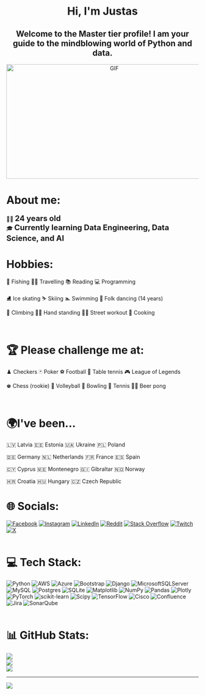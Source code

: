 <h1 align="center">Hi, I'm Justas</h1>
<h2 align="center">Welcome to the Master tier profile! I am your guide to the mindblowing world of Python and data.</h2>
<p align="center">
  <img src="https://d112y698adiu2z.cloudfront.net/photos/production/software_thumbnail_photos/002/623/708/datas/medium.gif" width="550" height="300" alt="GIF" />
</p>

<h1 align="left">About me:</h1>
<p align="left">
    👨‍🎓 <strong style="font-size: 20px;">24 years old</strong><br>
    🎓 <strong style="font-size: 20px;">Currently learning Data Engineering, Data Science, and AI</strong>
</p>

<h1 align="left">Hobbies:</h1>

🎣 Fishing          🚶‍♂️ Travelling     📚 Reading        💻 Programming</p>
⛸️ Ice skating     ⛷️ Skiing          🏊 Swimming       💃 Folk dancing (14 years)</p>
🧗 Climbing        🤸‍♂️ Hand standing  🏋️‍♂️ Street workout  🍳 Cooking</p>
</p>
<br>

<h1 align="left">🏆 Please challenge me at:</h1>
 ♟️ Checkers         🃏 Poker           ⚽ Football     🏓 Table tennis     🎮 League of Legends  </p>
 ♚ Chess (rookie)   🏐 Volleyball      🎳 Bowling      🎾 Tennis           🍺🏓 Beer pong  </p>
<br>
  
<h1 align="left">🌍I've been...</h1>

 🇱🇻 Latvia    🇪🇪 Estonia      🇺🇦 Ukraine      🇵🇱 Poland</p>
 🇩🇪 Germany   🇳🇱 Netherlands  🇫🇷 France       🇪🇸 Spain  </p>
 🇨🇾 Cyprus    🇲🇪 Montenegro   🇬🇮 Gibraltar    🇳🇴 Norway</p>
 🇭🇷 Croatia   🇭🇺 Hungary      🇨🇿 Czech Republic </p>

<h1 align="left"</h1>
  
# 🌐 Socials:
[![Facebook](https://img.shields.io/badge/Facebook-%231877F2.svg?logo=Facebook&logoColor=white)](https://facebook.com/justas.vasiljevas) [![Instagram](https://img.shields.io/badge/Instagram-%23E4405F.svg?logo=Instagram&logoColor=white)](https://instagram.com/justelizs) [![LinkedIn](https://img.shields.io/badge/LinkedIn-%230077B5.svg?logo=linkedin&logoColor=white)](https://linkedin.com/in/justas-vasiljevas-285233184) [![Reddit](https://img.shields.io/badge/Reddit-%23FF4500.svg?logo=Reddit&logoColor=white)](https://reddit.com/user/justaxas1) [![Stack Overflow](https://img.shields.io/badge/-Stackoverflow-FE7A16?logo=stack-overflow&logoColor=white)](https://stackoverflow.com/users/18417938) [![Twitch](https://img.shields.io/badge/Twitch-%239146FF.svg?logo=Twitch&logoColor=white)](https://twitch.tv/justazs) [![X](https://img.shields.io/badge/X-black.svg?logo=X&logoColor=white)](https://x.com/justzasz) 
<br><br>

# 💻 Tech Stack:
![Python](https://img.shields.io/badge/python-3670A0?style=for-the-badge&logo=python&logoColor=ffdd54) ![AWS](https://img.shields.io/badge/AWS-%23FF9900.svg?style=for-the-badge&logo=amazon-aws&logoColor=white) ![Azure](https://img.shields.io/badge/azure-%230072C6.svg?style=for-the-badge&logo=microsoftazure&logoColor=white) ![Bootstrap](https://img.shields.io/badge/bootstrap-%238511FA.svg?style=for-the-badge&logo=bootstrap&logoColor=white) ![Django](https://img.shields.io/badge/django-%23092E20.svg?style=for-the-badge&logo=django&logoColor=white) ![MicrosoftSQLServer](https://img.shields.io/badge/Microsoft%20SQL%20Server-CC2927?style=for-the-badge&logo=microsoft%20sql%20server&logoColor=white) ![MySQL](https://img.shields.io/badge/mysql-%2300000f.svg?style=for-the-badge&logo=mysql&logoColor=white) ![Postgres](https://img.shields.io/badge/postgres-%23316192.svg?style=for-the-badge&logo=postgresql&logoColor=white) ![SQLite](https://img.shields.io/badge/sqlite-%2307405e.svg?style=for-the-badge&logo=sqlite&logoColor=white) ![Matplotlib](https://img.shields.io/badge/Matplotlib-%23ffffff.svg?style=for-the-badge&logo=Matplotlib&logoColor=black) ![NumPy](https://img.shields.io/badge/numpy-%23013243.svg?style=for-the-badge&logo=numpy&logoColor=white) ![Pandas](https://img.shields.io/badge/pandas-%23150458.svg?style=for-the-badge&logo=pandas&logoColor=white) ![Plotly](https://img.shields.io/badge/Plotly-%233F4F75.svg?style=for-the-badge&logo=plotly&logoColor=white) ![PyTorch](https://img.shields.io/badge/PyTorch-%23EE4C2C.svg?style=for-the-badge&logo=PyTorch&logoColor=white) ![scikit-learn](https://img.shields.io/badge/scikit--learn-%23F7931E.svg?style=for-the-badge&logo=scikit-learn&logoColor=white) ![Scipy](https://img.shields.io/badge/SciPy-%230C55A5.svg?style=for-the-badge&logo=scipy&logoColor=%white) ![TensorFlow](https://img.shields.io/badge/TensorFlow-%23FF6F00.svg?style=for-the-badge&logo=TensorFlow&logoColor=white) ![Cisco](https://img.shields.io/badge/cisco-%23049fd9.svg?style=for-the-badge&logo=cisco&logoColor=black) ![Confluence](https://img.shields.io/badge/confluence-%23172BF4.svg?style=for-the-badge&logo=confluence&logoColor=white) ![Jira](https://img.shields.io/badge/jira-%230A0FFF.svg?style=for-the-badge&logo=jira&logoColor=white) ![SonarQube](https://img.shields.io/badge/SonarQube-black?style=for-the-badge&logo=sonarqube&logoColor=4E9BCD)
<br><br>
# 📊 GitHub Stats:
![](https://github-readme-stats.vercel.app/api?username=juscius&theme=dark&hide_border=true&include_all_commits=true&count_private=true)<br/>
![](https://github-readme-streak-stats.herokuapp.com/?user=juscius&theme=dark&hide_border=true)<br/>
![](https://github-readme-stats.vercel.app/api/top-langs/?username=juscius&theme=dark&hide_border=true&include_all_commits=true&count_private=true&layout=compact)

---
[![](https://visitcount.itsvg.in/api?id=juscius&icon=0&color=0)](https://visitcount.itsvg.in)

<!-- Proudly created with GPRM ( https://gprm.itsvg.in ) -->

